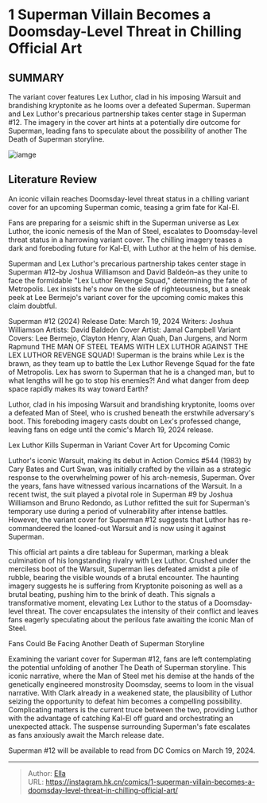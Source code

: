 # 1 Superman Villain Becomes a Doomsday-Level Threat in Chilling Official Art


## SUMMARY 



  The variant cover features Lex Luthor, clad in his imposing Warsuit and brandishing kryptonite as he looms over a defeated Superman.   Superman and Lex Luthor&#39;s precarious partnership takes center stage in Superman #12.   The imagery in the cover art hints at a potentially dire outcome for Superman, leading fans to speculate about the possibility of another The Death of Superman storyline.  

![iamge](https://static1.srcdn.com/wordpress/wp-content/uploads/2023/07/doomsday-clutching-superman-cape.jpg)

## Literature Review

An iconic villain reaches Doomsday-level threat status in a chilling variant cover for an upcoming Superman comic, teasing a grim fate for Kal-El.




Fans are preparing for a seismic shift in the Superman universe as Lex Luthor, the iconic nemesis of the Man of Steel, escalates to Doomsday-level threat status in a harrowing variant cover. The chilling imagery teases a dark and foreboding future for Kal-El, with Luthor at the helm of his demise.




Superman and Lex Luthor&#39;s precarious partnership takes center stage in Superman #12–by Joshua Williamson and David Baldeón–as they unite to face the formidable &#34;Lex Luthor Revenge Squad,&#34; determining the fate of Metropolis. Lex insists he&#39;s now on the side of righteousness, but a sneak peek at Lee Bermejo&#39;s variant cover for the upcoming comic makes this claim doubtful.

 Superman #12 (2024)                 Release Date:  March 19, 2024    Writers:  Joshua Williamson    Artists:  David Baldeón    Cover Artist:  Jamal Campbell    Variant Covers:  Lee Bermejo, Clayton Henry, Alan Quah, Dan Jurgens, and Norm Rapmund   THE MAN OF STEEL TEAMS WITH LEX LUTHOR AGAINST THE LEX LUTHOR REVENGE SQUAD! Superman is the brains while Lex is the brawn, as they team up to battle the Lex Luthor Revenge Squad for the fate of Metropolis. Lex has sworn to Superman that he is a changed man, but to what lengths will he go to stop his enemies?! And what danger from deep space rapidly makes its way toward Earth?   






Luthor, clad in his imposing Warsuit and brandishing kryptonite, looms over a defeated Man of Steel, who is crushed beneath the erstwhile adversary&#39;s boot. This foreboding imagery casts doubt on Lex&#39;s professed change, leaving fans on edge until the comic&#39;s March 19, 2024 release.


 Lex Luthor Kills Superman in Variant Cover Art for Upcoming Comic 


          

Luthor&#39;s iconic Warsuit, making its debut in Action Comics #544 (1983) by Cary Bates and Curt Swan, was initially crafted by the villain as a strategic response to the overwhelming power of his arch-nemesis, Superman. Over the years, fans have witnessed various incarnations of the Warsuit. In a recent twist, the suit played a pivotal role in Superman #9 by Joshua Williamson and Bruno Redondo, as Luthor refitted the suit for Superman&#39;s temporary use during a period of vulnerability after intense battles. However, the variant cover for Superman #12 suggests that Luthor has re-commandeered the loaned-out Warsuit and is now using it against Superman.




This official art paints a dire tableau for Superman, marking a bleak culmination of his longstanding rivalry with Lex Luthor. Crushed under the merciless boot of the Warsuit, Superman lies defeated amidst a pile of rubble, bearing the visible wounds of a brutal encounter. The haunting imagery suggests he is suffering from Kryptonite poisoning as well as a brutal beating, pushing him to the brink of death. This signals a transformative moment, elevating Lex Luthor to the status of a Doomsday-level threat. The cover encapsulates the intensity of their conflict and leaves fans eagerly speculating about the perilous fate awaiting the iconic Man of Steel.



 Fans Could Be Facing Another Death of Superman Storyline 
          

Examining the variant cover for Superman #12, fans are left contemplating the potential unfolding of another The Death of Superman storyline. This iconic narrative, where the Man of Steel met his demise at the hands of the genetically engineered monstrosity Doomsday, seems to loom in the visual narrative. With Clark already in a weakened state, the plausibility of Luthor seizing the opportunity to defeat him becomes a compelling possibility. Complicating matters is the current truce between the two, providing Luthor with the advantage of catching Kal-El off guard and orchestrating an unexpected attack. The suspense surrounding Superman&#39;s fate escalates as fans anxiously await the March release date.




Superman #12 will be available to read from DC Comics on March 19, 2024.



---

> Author: [Ella](https://instagram.hk.cn/)  
> URL: https://instagram.hk.cn/comics/1-superman-villain-becomes-a-doomsday-level-threat-in-chilling-official-art/  

